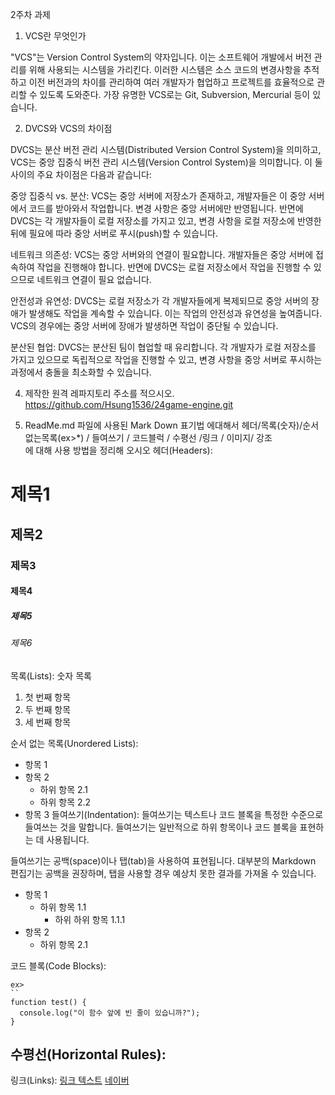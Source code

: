 2주차 과제

1. VCS란 무엇인가

"VCS"는 Version Control System의 약자입니다. 이는 소프트웨어 개발에서 버전 관리를 위해 사용되는 시스템을 가리킨다. 이러한 시스템은 소스 코드의 변경사항을 추적하고 이전 버전과의 차이를 관리하여 여러 개발자가 협업하고 프로젝트를 효율적으로 관리할 수 있도록 도와준다. 가장 유명한 VCS로는 Git, Subversion, Mercurial 등이 있습니다.

2. DVCS와 VCS의 차이점

DVCS는 분산 버전 관리 시스템(Distributed Version Control System)을 의미하고, VCS는 중앙 집중식 버전 관리 시스템(Version Control System)을 의미합니다. 이 둘 사이의 주요 차이점은 다음과 같습니다:

중앙 집중식 vs. 분산: VCS는 중앙 서버에 저장소가 존재하고, 개발자들은 이 중앙 서버에서 코드를 받아와서 작업합니다. 변경 사항은 중앙 서버에만 반영됩니다. 반면에 DVCS는 각 개발자들이 로컬 저장소를 가지고 있고, 변경 사항을 로컬 저장소에 반영한 뒤에 필요에 따라 중앙 서버로 푸시(push)할 수 있습니다.

네트워크 의존성: VCS는 중앙 서버와의 연결이 필요합니다. 개발자들은 중앙 서버에 접속하여 작업을 진행해야 합니다. 반면에 DVCS는 로컬 저장소에서 작업을 진행할 수 있으므로 네트워크 연결이 필요 없습니다.

안전성과 유연성: DVCS는 로컬 저장소가 각 개발자들에게 복제되므로 중앙 서버의 장애가 발생해도 작업을 계속할 수 있습니다. 이는 작업의 안전성과 유연성을 높여줍니다. VCS의 경우에는 중앙 서버에 장애가 발생하면 작업이 중단될 수 있습니다.

분산된 협업: DVCS는 분산된 팀이 협업할 때 유리합니다. 각 개발자가 로컬 저장소를 가지고 있으므로 독립적으로 작업을 진행할 수 있고, 변경 사항을 중앙 서버로   푸시하는 과정에서 충돌을 최소화할 수 있습니다.

4. 제작한 원격 레파지토리 주소를 적으시오.
https://github.com/Hsung1536/24game-engine.git

5. ReadMe.md 파일에 사용된 Mark Down 표기법 에대해서 헤더/목록(숫자)/순서없는목록(ex>*) / 들여쓰기 / 코드블럭 / 수평선 /링크 / 이미지/ 강조  
에 대해 사용 방법을 정리해 오시오 
헤더(Headers): 
# 제목1
## 제목2
### 제목3
#### 제목4
##### 제목5
###### 제목6
목록(Lists): 숫자 목록
1. 첫 번째 항목
2. 두 번째 항목
3. 세 번째 항목

순서 없는 목록(Unordered Lists):
- 항목 1
- 항목 2
  - 하위 항목 2.1
  - 하위 항목 2.2
- 항목 3
들여쓰기(Indentation):
들여쓰기는 텍스트나 코드 블록을 특정한 수준으로 들여쓰는 것을 말합니다. 들여쓰기는 일반적으로 하위 항목이나 코드 블록을 표현하는 데 사용됩니다.

들여쓰기는 공백(space)이나 탭(tab)을 사용하여 표현됩니다. 대부분의 Markdown 편집기는 공백을 권장하며, 탭을 사용할 경우 예상치 못한 결과를 가져올 수 있습니다.

- 항목 1
  - 하위 항목 1.1
    - 하위 하위 항목 1.1.1
- 항목 2
  - 하위 항목 2.1

코드 블록(Code Blocks):
```코드 블록 앞과 뒤에 삼중 백틱을 배치하여 분리된 코드 블록을 생성할 수 있습니다 . 원시 형식을 더 쉽게 읽을 수 있도록 코드 블록 앞뒤에 빈 줄을 배치하는 것이 좋습니다.
ex> 
``
function test() {
  console.log("이 함수 앞에 빈 줄이 있습니까?");
}
````

수평선(Horizontal Rules):
---

링크(Links):
[링크 텍스트](URL)
[네이버](https://www.naver.com)


